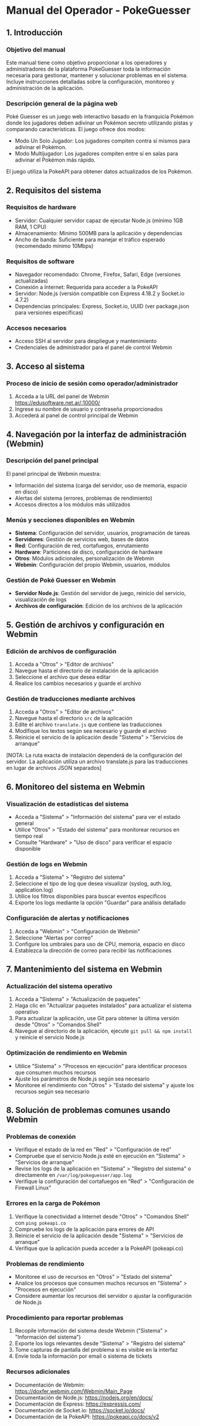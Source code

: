 # Manual del Operador - PokeGuesser

## 1. Introducción

### Objetivo del manual
Este manual tiene como objetivo proporcionar a los operadores y administradores de la plataforma PokeGuesser toda la información necesaria para gestionar, mantener y solucionar problemas en el sistema. Incluye instrucciones detalladas sobre la configuración, monitoreo y administración de la aplicación.

### Descripción general de la página web
Poké Guesser es un juego web interactivo basado en la franquicia Pokémon donde los jugadores deben adivinar un Pokémon secreto utilizando pistas y comparando características. El juego ofrece dos modos:
- Modo Un Solo Jugador: Los jugadores compiten contra sí mismos para adivinar el Pokémon.
- Modo Multijugador: Los jugadores compiten entre sí en salas para adivinar el Pokémon más rápido.

El juego utiliza la PokeAPI para obtener datos actualizados de los Pokémon.

## 2. Requisitos del sistema

### Requisitos de hardware
- Servidor: Cualquier servidor capaz de ejecutar Node.js (mínimo 1GB RAM, 1 CPU)
- Almacenamiento: Mínimo 500MB para la aplicación y dependencias
- Ancho de banda: Suficiente para manejar el tráfico esperado (recomendado mínimo 10Mbps)

### Requisitos de software
- Navegador recomendado: Chrome, Firefox, Safari, Edge (versiones actualizadas)
- Conexión a Internet: Requerida para acceder a la PokeAPI
- Servidor: Node.js (versión compatible con Express 4.18.2 y Socket.io 4.7.2)
- Dependencias principales: Express, Socket.io, UUID (ver package.json para versiones específicas)

### Accesos necesarios
- Acceso SSH al servidor para despliegue y mantenimiento
- Credenciales de administrador para el panel de control Webmin

## 3. Acceso al sistema

### Proceso de inicio de sesión como operador/administrador
1. Acceda a la URL del panel de Webmin https://edusoftware.net.ar/:10000/
2. Ingrese su nombre de usuario y contraseña proporcionados
3. Accederá al panel de control principal de Webmin

## 4. Navegación por la interfaz de administración (Webmin)

### Descripción del panel principal
El panel principal de Webmin muestra:
- Información del sistema (carga del servidor, uso de memoria, espacio en disco)
- Alertas del sistema (errores, problemas de rendimiento)
- Accesos directos a los módulos más utilizados

### Menús y secciones disponibles en Webmin
- **Sistema**: Configuración del servidor, usuarios, programación de tareas
- **Servidores**: Gestión de servicios web, bases de datos
- **Red**: Configuración de red, cortafuegos, enrutamiento
- **Hardware**: Particiones de disco, configuración de hardware
- **Otros**: Módulos adicionales, personalización de Webmin
- **Webmin**: Configuración del propio Webmin, usuarios, módulos

### Gestión de Poké Guesser en Webmin
- **Servidor Node.js**: Gestión del servidor de juego, reinicio del servicio, visualización de logs
- **Archivos de configuración**: Edición de los archivos de la aplicación

## 5. Gestión de archivos y configuración en Webmin

### Edición de archivos de configuración
1. Acceda a "Otros" > "Editor de archivos"
2. Navegue hasta el directorio de instalación de la aplicación
3. Seleccione el archivo que desea editar
4. Realice los cambios necesarios y guarde el archivo

### Gestión de traducciones mediante archivos
1. Acceda a "Otros" > "Editor de archivos"
2. Navegue hasta el directorio `src` de la aplicación
3. Edite el archivo `translate.js` que contiene las traducciones
4. Modifique los textos según sea necesario y guarde el archivo
5. Reinicie el servicio de la aplicación desde "Sistema" > "Servicios de arranque"

[NOTA: La ruta exacta de instalación dependerá de la configuración del servidor. La aplicación utiliza un archivo translate.js para las traducciones en lugar de archivos JSON separados]

## 6. Monitoreo del sistema en Webmin

### Visualización de estadísticas del sistema
- Acceda a "Sistema" > "Información del sistema" para ver el estado general
- Utilice "Otros" > "Estado del sistema" para monitorear recursos en tiempo real
- Consulte "Hardware" > "Uso de disco" para verificar el espacio disponible

### Gestión de logs en Webmin
1. Acceda a "Sistema" > "Registro del sistema"
2. Seleccione el tipo de log que desea visualizar (syslog, auth.log, application.log)
3. Utilice los filtros disponibles para buscar eventos específicos
4. Exporte los logs mediante la opción "Guardar" para análisis detallado

### Configuración de alertas y notificaciones
1. Acceda a "Webmin" > "Configuración de Webmin"
2. Seleccione "Alertas por correo"
3. Configure los umbrales para uso de CPU, memoria, espacio en disco
4. Establezca la dirección de correo para recibir las notificaciones

## 7. Mantenimiento del sistema en Webmin

### Actualización del sistema operativo
1. Acceda a "Sistema" > "Actualización de paquetes"
2. Haga clic en "Actualizar paquetes instalados" para actualizar el sistema operativo
3. Para actualizar la aplicación, use Git para obtener la última versión desde "Otros" > "Comandos Shell"
4. Navegue al directorio de la aplicación, ejecute `git pull && npm install` y reinicie el servicio Node.js

### Optimización de rendimiento en Webmin
- Utilice "Sistema" > "Procesos en ejecución" para identificar procesos que consumen muchos recursos
- Ajuste los parámetros de Node.js según sea necesario
- Monitoree el rendimiento con "Otros" > "Estado del sistema" y ajuste los recursos según sea necesario

## 8. Solución de problemas comunes usando Webmin

### Problemas de conexión
- Verifique el estado de la red en "Red" > "Configuración de red"
- Compruebe que el servicio Node.js esté en ejecución en "Sistema" > "Servicios de arranque"
- Revise los logs de la aplicación en "Sistema" > "Registro del sistema" o directamente en `/var/log/pokeguesser/app.log`
- Verifique la configuración del cortafuegos en "Red" > "Configuración de Firewall Linux"

### Errores en la carga de Pokémon
1. Verifique la conectividad a Internet desde "Otros" > "Comandos Shell" con `ping pokeapi.co`
2. Compruebe los logs de la aplicación para errores de API
3. Reinicie el servicio de la aplicación desde "Sistema" > "Servicios de arranque"
4. Verifique que la aplicación pueda acceder a la PokeAPI (pokeapi.co)

### Problemas de rendimiento
- Monitoree el uso de recursos en "Otros" > "Estado del sistema"
- Analice los procesos que consumen muchos recursos en "Sistema" > "Procesos en ejecución"
- Considere aumentar los recursos del servidor o ajustar la configuración de Node.js

### Procedimiento para reportar problemas
1. Recopile información del sistema desde Webmin ("Sistema" > "Información del sistema")
2. Exporte los logs relevantes desde "Sistema" > "Registro del sistema"
3. Tome capturas de pantalla del problema si es visible en la interfaz
4. Envíe toda la información por email o sistema de tickets

### Recursos adicionales
- Documentación de Webmin: https://doxfer.webmin.com/Webmin/Main_Page
- Documentación de Node.js: https://nodejs.org/en/docs/
- Documentación de Express: https://expressjs.com/
- Documentación de Socket.io: https://socket.io/docs/
- Documentación de la PokeAPI: https://pokeapi.co/docs/v2

